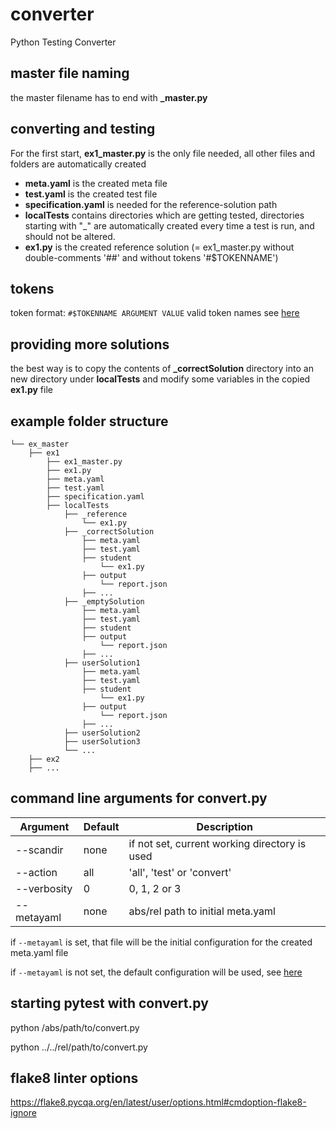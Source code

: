 # converter
Python Testing Converter

## master file naming
the master filename has to end with **_master.py**

## converting and testing
For the first start, **ex1_master.py** is the only file needed, all other files and folders are automatically created

- **meta.yaml** is the created meta file
- **test.yaml** is the created test file
- **specification.yaml** is needed for the reference-solution path
- **localTests** contains directories which are getting tested,
directories starting with "_" are automatically created every time a test is run,
and should not be altered.
- **ex1.py** is the created reference solution (= ex1_master.py without double-comments '##' and without tokens '#$TOKENNAME')

## tokens
token format: `#$TOKENNAME ARGUMENT VALUE`
valid token names see [here](catester/converter/settings.py#L4)

## providing more solutions
the best way is to copy the contents of **_correctSolution** directory into an new directory under **localTests** and modify some variables in the copied **ex1.py** file

## example folder structure
```
└── ex_master
    ├── ex1
        ├── ex1_master.py
        ├── ex1.py
        ├── meta.yaml
        ├── test.yaml
        ├── specification.yaml
        ├── localTests
            ├── _reference
                └── ex1.py
            ├── _correctSolution
                ├── meta.yaml
                ├── test.yaml
                ├── student
                    └── ex1.py
                ├── output
                    └── report.json
                ├── ...
            ├── _emptySolution
                ├── meta.yaml
                ├── test.yaml
                ├── student
                ├── output
                    └── report.json
                ├── ...
            ├── userSolution1
                ├── meta.yaml
                ├── test.yaml
                ├── student
                    └── ex1.py
                ├── output
                    └── report.json
                ├── ...
            ├── userSolution2
            ├── userSolution3
            └── ...
    ├── ex2
    ├── ...
```

## command line arguments for convert.py

| Argument | Default | Description |
| --- | --- | --- |
| --scandir | none | if not set, current working directory is used |
| --action | all | 'all', 'test' or 'convert' |
| --verbosity | 0 | 0, 1, 2 or 3 |
| --metayaml | none | abs/rel path to initial meta.yaml |

if `--metayaml` is set, that file will be the initial configuration for the created meta.yaml file

if `--metayaml` is not set, the default configuration will be used, see [here](catester/metayaml/_meta-default.yaml)

## starting pytest with convert.py
python /abs/path/to/convert.py

python ../../rel/path/to/convert.py


## flake8 linter options
https://flake8.pycqa.org/en/latest/user/options.html#cmdoption-flake8-ignore

